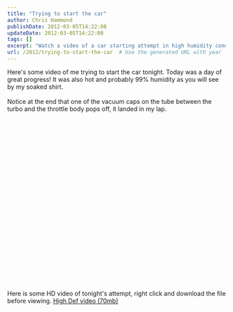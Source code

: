 ```yaml
---
title: "Trying to start the car"
author: Chris Hammond
publishDate: 2012-03-05T14:22:08
updateDate: 2012-03-05T14:22:08
tags: []
excerpt: "Watch a video of a car starting attempt in high humidity conditions. Don't miss the moment when a vacuum cap pops off! Download the HD file to see it all."
url: /2012/trying-to-start-the-car  # Use the generated URL with year
---
```

<p>Here's some video of me trying to start the car tonight. <span id="vidDescRemain" style="display: inline">Today was a day of great progress! It was also hot and probably 99% humidity as you will see by my soaked shirt. <br /> <br /> Notice at the end that one of the vacuum caps on the tube between the turbo and the throttle body pops off, it landed in my lap.</span></p> <p>&nbsp;</p> <object width="425" height="350"><param name="movie" value="https://www.youtube.com/v/d3ERiZtYITI"></param><embed src="https://www.youtube.com/v/d3ERiZtYITI" type="application/x-shockwave-flash" width="425" height="350"></embed></object> <p>Here is some HD video of tonight's attempt, right click and download the file before viewing. <A href="https://www.christoc.com/video/7-27-07/P240z-7-27-pop.wmv">High Def video (70mb)</a></p>

